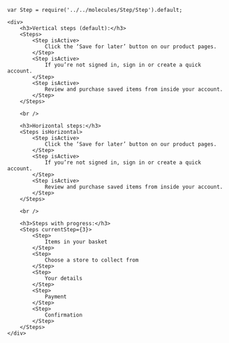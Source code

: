    var Step = require('../../molecules/Step/Step').default;
    
    <div>
        <h3>Vertical steps (default):</h3>
        <Steps>
            <Step isActive>
                Click the ‘Save for later’ button on our product pages.
            </Step>
            <Step isActive>
                If you’re not signed in, sign in or create a quick account.
            </Step>
            <Step isActive>
                Review and purchase saved items from inside your account.
            </Step>
        </Steps>
        
        <br />
        
        <h3>Horizontal steps:</h3>
        <Steps isHorizontal>
            <Step isActive>
                Click the ‘Save for later’ button on our product pages.
            </Step>
            <Step isActive>
                If you’re not signed in, sign in or create a quick account.
            </Step>
            <Step isActive>
                Review and purchase saved items from inside your account.
            </Step>
        </Steps>
        
        <br />
        
        <h3>Steps with progress:</h3>
        <Steps currentStep={3}>
            <Step>
                Items in your basket
            </Step>
            <Step>
                Choose a store to collect from
            </Step>
            <Step>
                Your details
            </Step>
            <Step>
                Payment
            </Step>
            <Step>
                Confirmation
            </Step>
        </Steps>
    </div>
